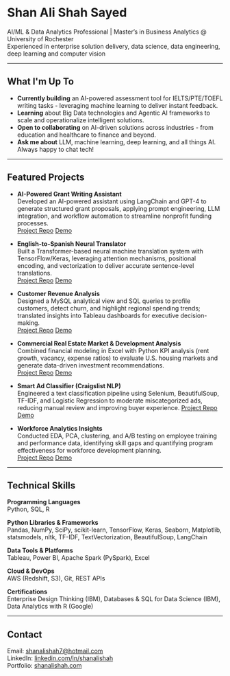 # Shan Ali Shah Sayed

AI/ML & Data Analytics Professional | Master’s in Business Analytics @ University of Rochester  
Experienced in enterprise solution delivery, data science, data engineering, deep learning and computer vision

---

## What I'm Up To

- **Currently building** an AI-powered assessment tool for IELTS/PTE/TOEFL writing tasks - leveraging machine learning to deliver instant feedback.
- **Learning** about Big Data technologies and Agentic AI frameworks to scale and operationalize intelligent solutions.
- **Open to collaborating** on AI-driven solutions across industries - from education and healthcare to finance and beyond.
- **Ask me about** LLM, machine learning, deep learning, and all things AI. Always happy to chat tech!

---

## Featured Projects

- **AI-Powered Grant Writing Assistant**  
  Developed an AI-powered assistant using LangChain and GPT-4 to generate structured grant proposals, applying prompt engineering, LLM integration, and workflow automation to streamline nonprofit funding processes.  
  [Project Repo](https://github.com/shanalishah/ai-grant-writing-assistant) [Demo](https://ai-grant-writing-assistant.streamlit.app)

- **English-to-Spanish Neural Translator**  
  Built a Transformer-based neural machine translation system with TensorFlow/Keras, leveraging attention mechanisms, positional encoding, and vectorization to deliver accurate sentence-level translations.  
  [Project Repo](https://github.com/shanalishah/english-to-spanish-translator) [Demo](https://english-to-spanish-translator.streamlit.app)

- **Customer Revenue Analysis**  
  Designed a MySQL analytical view and SQL queries to profile customers, detect churn, and highlight regional spending trends; translated insights into Tableau dashboards for executive decision-making.  
  [Project Repo](https://github.com/shanalishah/real-estate-market-analysis) [Demo](https://customer-revenue-analysis-sql-tableau.streamlit.app)

- **Commercial Real Estate Market & Development Analysis**  
  Combined financial modeling in Excel with Python KPI analysis (rent growth, vacancy, expense ratios) to evaluate U.S. housing markets and generate data-driven investment recommendations.  
  [Project Repo](https://github.com/shanalishah/real-estate-market-analysis) [Demo](https://real-estate-market-analysis.streamlit.app)

- **Smart Ad Classifier (Craigslist NLP)**  
  Engineered a text classification pipeline using Selenium, BeautifulSoup, TF-IDF, and Logistic Regression to moderate miscategorized ads, reducing manual review and improving buyer experience.
  [Project Repo](https://github.com/shanalishah/smart-ad-classifier-nlp-powered-craigslist-moderation) [Demo](https://workforce-analytics-dashboard.streamlit.app)

- **Workforce Analytics Insights**  
  Conducted EDA, PCA, clustering, and A/B testing on employee training and performance data, identifying skill gaps and quantifying program effectiveness for workforce development planning.  
  [Project Repo](https://github.com/shanalishah/workforce-analytics-insights) [Demo](https://workforce-analytics-dashboard.streamlit.app)

---

## Technical Skills

**Programming Languages**  
Python, SQL, R

**Python Libraries & Frameworks**  
Pandas, NumPy, SciPy, scikit-learn, TensorFlow, Keras, Seaborn, Matplotlib, statsmodels, nltk, TF-IDF, TextVectorization, BeautifulSoup, LangChain

**Data Tools & Platforms**  
Tableau, Power BI, Apache Spark (PySpark), Excel

**Cloud & DevOps**  
AWS (Redshift, S3), Git, REST APIs

**Certifications**  
Enterprise Design Thinking (IBM), Databases & SQL for Data Science (IBM), Data Analytics with R (Google)

---

## Contact

Email: [shanalishah7@hotmail.com](mailto:shanalishah7@hotmail.com)  
LinkedIn: [linkedin.com/in/shanalishah](https://www.linkedin.com/in/shanalishah)  
Portfolio: [shanalishah.com](https://www.shanalishah.com)  
